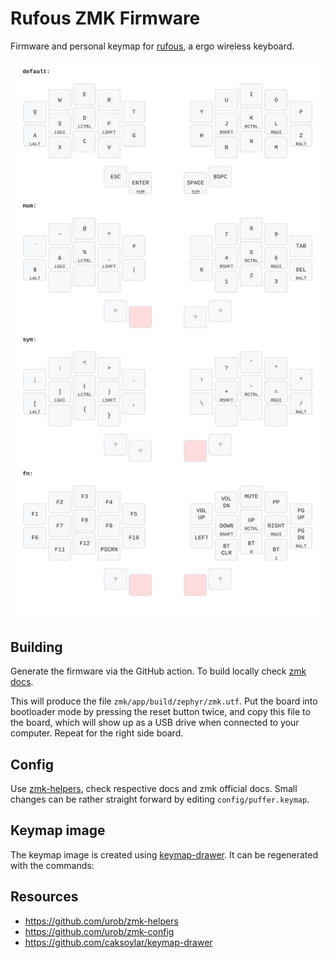 # Rufous ZMK Firmware

Firmware and personal keymap for [rufous](https://github.com/jcmkk3/trochilidae/tree/main), a ergo wireless keyboard.

![keymap image](img/hummingbird.svg)

## Building

Generate the firmware via the GitHub action.
To build locally check [zmk docs](https://zmk.dev/docs/development/setup).

This will produce the file `zmk/app/build/zephyr/zmk.utf`. Put the board into
bootloader mode by pressing the reset button twice, and copy this file to the
board, which will show up as a USB drive when connected to your computer. Repeat
for the right side board.

## Config

Use [zmk-helpers](https://github.com/urob/zmk-helpers), check respective docs and zmk official docs.
Small changes can be rather straight forward by editing `config/puffer.keymap`.

## Keymap image

The keymap image is created using [keymap-drawer](https://github.com/caksoylar/keymap-drawer).
It can be regenerated with the commands:

## Resources

- https://github.com/urob/zmk-helpers
- https://github.com/urob/zmk-config
- https://github.com/caksoylar/keymap-drawer
